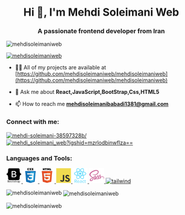 <h1 align="center">Hi 👋, I'm Mehdi Soleimani Web</h1>
<h3 align="center">A passionate frontend developer from Iran</h3>

<p align="left"> <img src="https://komarev.com/ghpvc/?username=mehdisoleimaniweb&label=Profile%20views&color=0e75b6&style=flat" alt="mehdisoleimaniweb" /> </p>

<p align="left"> <a href="https://github.com/ryo-ma/github-profile-trophy"><img src="https://github-profile-trophy.vercel.app/?username=mehdisoleimaniweb" alt="mehdisoleimaniweb" /></a> </p>

- 👨‍💻 All of my projects are available at [https://github.com/mehdisoleimaniweb/mehdisoleimaniweb](https://github.com/mehdisoleimaniweb/mehdisoleimaniweb)

- 💬 Ask me about **React,JavaScript,BootStrap,Css,HTML5**

- 📫 How to reach me **mehdisoleimanibabadi1381@gmail.com**

<h3 align="left">Connect with me:</h3>
<p align="left">
<a href="https://linkedin.com/in/mehdi-soleimani-38597328b/" target="blank"><img align="center" src="https://raw.githubusercontent.com/rahuldkjain/github-profile-readme-generator/master/src/images/icons/Social/linked-in-alt.svg" alt="mehdi-soleimani-38597328b/" height="30" width="40" /></a>
<a href="https://instagram.com/mehdi_soleimani_web?igshid=mzrlodbinwflza==" target="blank"><img align="center" src="https://raw.githubusercontent.com/rahuldkjain/github-profile-readme-generator/master/src/images/icons/Social/instagram.svg" alt="mehdi_soleimani_web?igshid=mzrlodbinwflza==" height="30" width="40" /></a>
</p>

<h3 align="left">Languages and Tools:</h3>
<p align="left"> <a href="https://getbootstrap.com" target="_blank" rel="noreferrer"> <img src="https://raw.githubusercontent.com/devicons/devicon/master/icons/bootstrap/bootstrap-plain-wordmark.svg" alt="bootstrap" width="40" height="40"/> </a> <a href="https://www.w3schools.com/css/" target="_blank" rel="noreferrer"> <img src="https://raw.githubusercontent.com/devicons/devicon/master/icons/css3/css3-original-wordmark.svg" alt="css3" width="40" height="40"/> </a> <a href="https://www.w3.org/html/" target="_blank" rel="noreferrer"> <img src="https://raw.githubusercontent.com/devicons/devicon/master/icons/html5/html5-original-wordmark.svg" alt="html5" width="40" height="40"/> </a> <a href="https://developer.mozilla.org/en-US/docs/Web/JavaScript" target="_blank" rel="noreferrer"> <img src="https://raw.githubusercontent.com/devicons/devicon/master/icons/javascript/javascript-original.svg" alt="javascript" width="40" height="40"/> </a> <a href="https://reactjs.org/" target="_blank" rel="noreferrer"> <img src="https://raw.githubusercontent.com/devicons/devicon/master/icons/react/react-original-wordmark.svg" alt="react" width="40" height="40"/> </a> <a href="https://sass-lang.com" target="_blank" rel="noreferrer"> <img src="https://raw.githubusercontent.com/devicons/devicon/master/icons/sass/sass-original.svg" alt="sass" width="40" height="40"/> </a> <a href="https://tailwindcss.com/" target="_blank" rel="noreferrer"> <img src="https://www.vectorlogo.zone/logos/tailwindcss/tailwindcss-icon.svg" alt="tailwind" width="40" height="40"/> </a> </p>


<p><img align="left" src="https://github-readme-stats.vercel.app/api/top-langs?username=mehdisoleimaniweb&show_icons=true&locale=en&layout=compact" alt="mehdisoleimaniweb" /></p>

<p>&nbsp;<img align="center" src="https://github-readme-stats.vercel.app/api?username=mehdisoleimaniweb&show_icons=true&locale=en" alt="mehdisoleimaniweb" /></p>

<p><img align="center" src="https://github-readme-streak-stats.herokuapp.com/?user=mehdisoleimaniweb&" alt="mehdisoleimaniweb" /></p>
